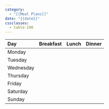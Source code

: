 ```yaml
---
category:
  - "[[Meal Plans]]"
date: "{{date}}"
cssclasses:
  - table-100
---
```


| Day | Breakfast | Lunch | Dinner |
| :--- | ---- | ---- | ---- |
| Monday |  |  |  |
| Tuesday |  |  |  |
| Wednesday |  |  |  |
| Thursday |  |  |  |
| Friday |  |  |  |
| Saturday |  |  |  |
| Sunday |  |  |  |
